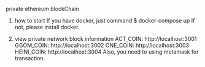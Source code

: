 private ethereum blockChain
1. how to start
If you have docker, just command $ docker-compose up If not, please install docker.

2. view private network block information
ACT_COIN: http://localhost:3001
GGOM_COIN: http://localhost:3002
ONE_COIN: http://localhost:3003
HEINI_COIN: http://localhost:3004 Also, you need to using metamask for transaction.
